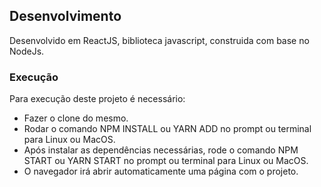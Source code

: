 ## Desenvolvimento

Desenvolvido em ReactJS, biblioteca javascript, construida com base no NodeJs.

### Execução

Para execução deste projeto é necessário:

- Fazer o clone do mesmo.
- Rodar o comando NPM INSTALL ou YARN ADD no prompt ou terminal para Linux ou MacOS.
- Após instalar as dependências necessárias, rode o comando NPM START ou YARN START no prompt ou terminal para Linux ou MacOS.
- O navegador irá abrir automaticamente uma página com o projeto.

